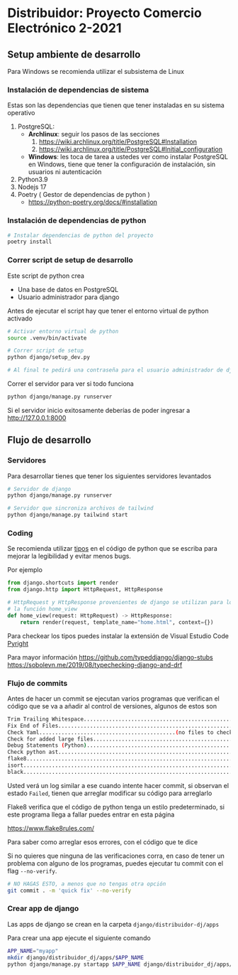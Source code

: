 # Distribuidor: Proyecto Comercio Electrónico 2-2021

## Setup ambiente de desarrollo
Para Windows se recomienda utilizar el subsistema de Linux

### Instalación de dependencias de sistema
Estas son las dependencias que tienen que tener instaladas en su sistema operativo
1. PostgreSQL:
   - **Archlinux**: seguir los pasos de las secciones
     1. https://wiki.archlinux.org/title/PostgreSQL#Installation
     2. https://wiki.archlinux.org/title/PostgreSQL#Initial_configuration
   - **Windows**: les toca de tarea a ustedes ver como instalar PostgreSQL en Windows, tiene que tener la configuración de instalación, sin usuarios ni autenticación
2. Python3.9
3. Nodejs 17
4. Poetry ( Gestor de dependencias de python )
   - https://python-poetry.org/docs/#installation

### Instalación de dependencias de python

```sh
# Instalar dependencias de python del proyecto
poetry install
```

### Correr script de setup de desarrollo
Este script de python crea
- Una base de datos en PostgreSQL
- Usuario administrador para django

Antes de ejecutar el script hay que tener el entorno virtual de python activado

```bash
# Activar entorno virtual de python
source .venv/bin/activate

# Correr script de setup
python django/setup_dev.py

# Al final te pedirá una contraseña para el usuario administrador de django
```
Correr el servidor para ver si todo funciona

```bash
python django/manage.py runserver
```

Si el servidor inicio exitosamente deberías de poder ingresar a http://127.0.0.1:8000

## Flujo de desarrollo

### Servidores
Para desarrollar tienes que tener los siguientes servidores levantados

```bash
# Servidor de django
python django/manage.py runserver

# Servidor que sincroniza archivos de tailwind
python django/manage.py tailwind start
```
### Coding
Se recomienda utilizar [tipos](https://docs.python.org/3/library/typing.html) en el código de python que se escriba para mejorar la legibilidad y evitar menos bugs.

Por ejemplo

```py
from django.shortcuts import render
from django.http import HttpRequest, HttpResponse

# HttpRequest y HttpResponse provenientes de django se utilizan para los tipos de
# la función home_view
def home_view(request: HttpRequest) -> HttpResponse:
    return render(request, template_name="home.html", context={})
```

Para checkear los tipos puedes instalar la extensión de Visual Estudio Code [Pyright](https://github.com/microsoft/pyright#vs-code-integration)

Para mayor información
https://github.com/typeddjango/django-stubs
https://sobolevn.me/2019/08/typechecking-django-and-drf


### Flujo de commits
Antes de hacer un commit se ejecutan varios programas que verifican el código que se va a añadir al control de versiones, algunos de estos son

```bash
Trim Trailing Whitespace.................................................Passed
Fix End of Files.........................................................Passed
Check Yaml...........................................(no files to check)Skipped
Check for added large files..............................................Passed
Debug Statements (Python)................................................Passed
Check python ast.........................................................Passed
flake8...................................................................Passed
isort....................................................................Passed
black....................................................................Passed
```

Usted verá un log similar a ese cuando intente hacer commit, si observan el estado `Failed`, tienen que arreglar modificar su código para arreglarlo

Flake8 verifica que el código de python tenga un estilo predeterminado, si este programa llega a fallar puedes entrar en esta página

https://www.flake8rules.com/

Para saber como arreglar esos errores, con el código que te dice

Si no quieres que ninguna de las verificaciones corra, en caso de tener un problema con alguno de los programas, puedes ejecutar tu commit con el flag `--no-verify`.

```bash
# NO HAGAS ESTO, a menos que no tengas otra opción
git commit . -m 'quick fix' --no-verify
```

### Crear app de django
Las apps de django se crean en la carpeta `django/distribuidor-dj/apps`

Para crear una app ejecute el siguiente comando

```bash
APP_NAME="myapp"
mkdir django/distribuidor_dj/apps/$APP_NAME
python django/manage.py startapp $APP_NAME django/distribuidor_dj/apps/$APP_NAME
```
